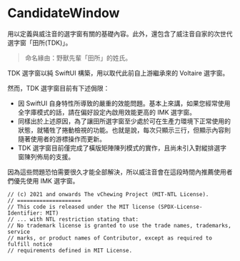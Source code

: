 # CandidateWindow

用以定義與威注音的選字窗有關的基礎內容。此外，還包含了威注音自家的次世代選字窗「田所(TDK)」。

> 命名緣由：野獸先輩「田所」的姓氏。

TDK 選字窗以純 SwiftUI 構築，用以取代此前自上游繼承來的 Voltaire 選字窗。

然而，TDK 選字窗目前有下述侷限：

- 因 SwiftUI 自身特性所導致的嚴重的效能問題。基本上來講，如果您經常使用全字庫模式的話，請在偏好設定內啟用效能更高的 IMK 選字窗。
- 同樣出於上述原因，為了讓田所選字窗至少處於可在生產力環境下正常使用的狀態，就犧牲了捲動檢視的功能。也就是說，每次只顯示三行，但顯示內容則隨著使用者的游標操作而更新。
- TDK 選字窗目前僅完成了橫版矩陣陳列模式的實作，且尚未引入對縱排選字窗陳列佈局的支援。

因為這些問題恐怕需要很久才能全部解決，所以威注音會在這段時間內推薦使用者們優先使用 IMK 選字窗。

```
// (c) 2021 and onwards The vChewing Project (MIT-NTL License).
// ====================
// This code is released under the MIT license (SPDX-License-Identifier: MIT)
// ... with NTL restriction stating that:
// No trademark license is granted to use the trade names, trademarks, service
// marks, or product names of Contributor, except as required to fulfill notice
// requirements defined in MIT License.
```
